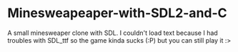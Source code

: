 # Minesweapeaper-with-SDL2-and-C
A small minesweaper clone with SDL. I couldn't load text because I had troubles with SDL_ttf so the game kinda sucks (:P) but you can still play it :>
